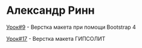 # Александр Ринн

[Урок#9](https://alexandereen.github.io/lesson9/ "Верстка макета при помощи Bootstrap 4") - Верстка макета при помощи Bootstrap 4  

[Урок#17](https://alexandereen.github.io/lesson17/ "Верстка макета") - Верстка макета ГИПСОЛИТ
